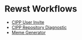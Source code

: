# Rewst Workflows
- [CIPP User Invite](./CIPP-User-Invite/README.md)
- [CIPP Repository Diagnostic](./CIPP-Repository-Diagnostic/README.md)
- [Meme Generator](./Meme-Generator/README.md)